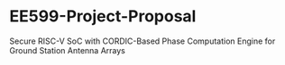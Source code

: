 # EE599-Project-Proposal
Secure RISC-V SoC with CORDIC-Based Phase Computation Engine for Ground Station Antenna Arrays
